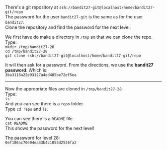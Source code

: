 There's a git repository at `ssh://bandit27-git@localhost/home/bandit27-git/repo`\
The password for the user `bandit27-git` is the same as for the user `bandit27`.\
Clone the repository and find the password for the next level.

We first have do make a directory in `/tmp` so that we can clone the repo.\
Type:\
`mkdir /tmp/bandit27-28`\
`cd /tmp/bandit27-28`\
`git clone ssh://bandit27-git@localhost/home/bandit27-git/repo`

It will then ask for a password.  From the directions, we use the **bandit27 password**. Which is:\
`3ba3118a22e93127a4ed485be72ef5ea`

- - -

Now the appropriate files are cloned in `/tmp/bandit27-28`.\
Type:\
`ls`\
And you can see there is a `repo` folder.\
Type `cd repo` and `ls`.

You can see there is a `README` file.\
`cat README`\
This shows the password for the next level!


The password for level 28:\
`0ef186ac70e04ea33b4c1853d2526fa2` 
